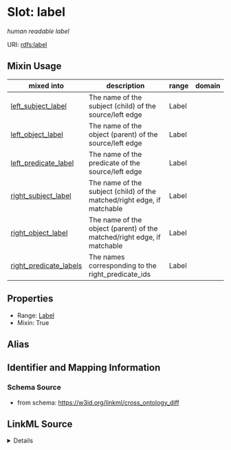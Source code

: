 # Slot: label
_human readable label_


URI: [rdfs:label](http://www.w3.org/2000/01/rdf-schema#label)



<!-- no inheritance hierarchy -->





## Mixin Usage

| mixed into | description | range | domain |
| --- | --- | --- | --- |
| [left_subject_label](left_subject_label.md) | The name of the subject (child) of the source/left edge | Label |  |
| [left_object_label](left_object_label.md) | The name of the object (parent) of the source/left edge | Label |  |
| [left_predicate_label](left_predicate_label.md) | The name of the predicate of the source/left edge | Label |  |
| [right_subject_label](right_subject_label.md) | The name of the subject (child) of the matched/right edge, if matchable | Label |  |
| [right_object_label](right_object_label.md) | The name of the object (parent) of the matched/right edge, if matchable | Label |  |
| [right_predicate_labels](right_predicate_labels.md) | The names corresponding to the right_predicate_ids | Label |  |



## Properties

* Range: [Label](Label.md)
* Mixin: True







## Alias




## Identifier and Mapping Information







### Schema Source


* from schema: https://w3id.org/linkml/cross_ontology_diff




## LinkML Source

<details>
```yaml
name: label
description: human readable label
from_schema: https://w3id.org/linkml/cross_ontology_diff
rank: 1000
mixin: true
slot_uri: rdfs:label
alias: label
range: Label

```
</details>